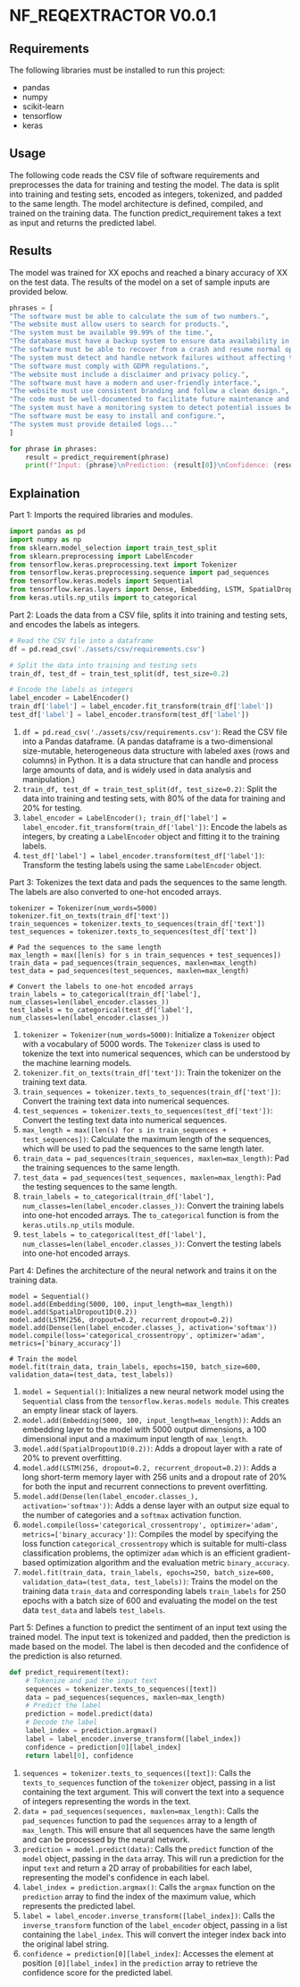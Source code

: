 # NF_REQEXTRACTOR V0.0.1

## Requirements
The following libraries must be installed to run this project:
- pandas
- numpy
- scikit-learn
- tensorflow
- keras

## Usage
The following code reads the CSV file of software requirements and preprocesses the data for training and testing the model. The data is split into training and testing sets, encoded as integers, tokenized, and padded to the same length. The model architecture is defined, compiled, and trained on the training data. The function predict_requirement takes a text as input and returns the predicted label.

## Results
The model was trained for XX epochs and reached a binary accuracy of XX on the test data.
The results of the model on a set of sample inputs are provided below.

```python
phrases = [
"The software must be able to calculate the sum of two numbers.",
"The website must allow users to search for products.",
"The system must be available 99.99% of the time.",
"The database must have a backup system to ensure data availability in case of failure.",
"The software must be able to recover from a crash and resume normal operations without data loss.",
"The system must detect and handle network failures without affecting the user experience.",
"The software must comply with GDPR regulations.",
"The website must include a disclaimer and privacy policy.",
"The software must have a modern and user-friendly interface.",
"The website must use consistent branding and follow a clean design.",
"The code must be well-documented to facilitate future maintenance and upgrades.",
"The system must have a monitoring system to detect potential issues before they become critical.",
"The software must be easy to install and configure.",
"The system must provide detailed logs..."
]

for phrase in phrases:
    result = predict_requirement(phrase)
    print(f"Input: {phrase}\nPrediction: {result[0]}\nConfidence: {result[1]}")
```

## Explaination

Part 1: Imports the required libraries and modules.
```python
import pandas as pd
import numpy as np
from sklearn.model_selection import train_test_split
from sklearn.preprocessing import LabelEncoder
from tensorflow.keras.preprocessing.text import Tokenizer
from tensorflow.keras.preprocessing.sequence import pad_sequences
from tensorflow.keras.models import Sequential
from tensorflow.keras.layers import Dense, Embedding, LSTM, SpatialDropout1D
from keras.utils.np_utils import to_categorical
```

Part 2: Loads the data from a CSV file, splits it into training and testing sets, and encodes the labels as integers.
```python
# Read the CSV file into a dataframe
df = pd.read_csv('./assets/csv/requirements.csv')

# Split the data into training and testing sets
train_df, test_df = train_test_split(df, test_size=0.2)

# Encode the labels as integers
label_encoder = LabelEncoder()
train_df['label'] = label_encoder.fit_transform(train_df['label'])
test_df['label'] = label_encoder.transform(test_df['label'])
```

1. `df = pd.read_csv('./assets/csv/requirements.csv')`: Read the CSV file into a Pandas dataframe. (A pandas dataframe is a two-dimensional size-mutable, heterogeneous data structure with labeled axes (rows and columns) in Python. It is a data structure that can handle and process large amounts of data, and is widely used in data analysis and manipulation.)
2. `train_df, test_df = train_test_split(df, test_size=0.2)`: Split the data into training and testing sets, with 80% of the data for training and 20% for testing.
3. `label_encoder = LabelEncoder(); train_df['label'] = label_encoder.fit_transform(train_df['label'])`: Encode the labels as integers, by creating a `LabelEncoder` object and fitting it to the training labels.
4. `test_df['label'] = label_encoder.transform(test_df['label'])`: Transform the testing labels using the same `LabelEncoder` object.

Part 3: Tokenizes the text data and pads the sequences to the same length. The labels are also converted to one-hot encoded arrays.
```# Tokenize the text
tokenizer = Tokenizer(num_words=5000)
tokenizer.fit_on_texts(train_df['text'])
train_sequences = tokenizer.texts_to_sequences(train_df['text'])
test_sequences = tokenizer.texts_to_sequences(test_df['text'])

# Pad the sequences to the same length
max_length = max([len(s) for s in train_sequences + test_sequences])
train_data = pad_sequences(train_sequences, maxlen=max_length)
test_data = pad_sequences(test_sequences, maxlen=max_length)

# Convert the labels to one-hot encoded arrays
train_labels = to_categorical(train_df['label'], num_classes=len(label_encoder.classes_))
test_labels = to_categorical(test_df['label'], num_classes=len(label_encoder.classes_))
```

1. `tokenizer = Tokenizer(num_words=5000)`: Initialize a `Tokenizer` object with a vocabulary of 5000 words. The `Tokenizer` class is used to tokenize the text into numerical sequences, which can be understood by the machine learning models. 
2. `tokenizer.fit_on_texts(train_df['text'])`: Train the tokenizer on the training text data.
3. `train_sequences = tokenizer.texts_to_sequences(train_df['text'])`: Convert the training text data into numerical sequences.
4. `test_sequences = tokenizer.texts_to_sequences(test_df['text'])`: Convert the testing text data into numerical sequences.
5. `max_length = max([len(s) for s in train_sequences + test_sequences])`: Calculate the maximum length of the sequences, which will be used to pad the sequences to the same length later.
6. `train_data = pad_sequences(train_sequences, maxlen=max_length)`: Pad the training sequences to the same length.
7. `test_data = pad_sequences(test_sequences, maxlen=max_length)`: Pad the testing sequences to the same length.
8. `train_labels = to_categorical(train_df['label'], num_classes=len(label_encoder.classes_))`: Convert the training labels into one-hot encoded arrays. The `to_categorical` function is from the `keras.utils.np_utils` module.
9. `test_labels = to_categorical(test_df['label'], num_classes=len(label_encoder.classes_))`: Convert the testing labels into one-hot encoded arrays.

Part 4: Defines the architecture of the neural network and trains it on the training data.
```# Define the neural network architecture
model = Sequential()
model.add(Embedding(5000, 100, input_length=max_length))
model.add(SpatialDropout1D(0.2))
model.add(LSTM(256, dropout=0.2, recurrent_dropout=0.2))
model.add(Dense(len(label_encoder.classes_), activation='softmax'))
model.compile(loss='categorical_crossentropy', optimizer='adam', metrics=['binary_accuracy'])

# Train the model
model.fit(train_data, train_labels, epochs=150, batch_size=600, validation_data=(test_data, test_labels))
```

1. `model = Sequential()`: Initializes a new neural network model using the `Sequential` class from the `tensorflow.keras.models module`. This creates an empty linear stack of layers.
2. `model.add(Embedding(5000, 100, input_length=max_length))`: Adds an embedding layer to the model with 5000 output dimensions, a 100 dimensional input and a maximum input length of `max_length`.
3. `model.add(SpatialDropout1D(0.2))`: Adds a dropout layer with a rate of 20% to prevent overfitting.
4. `model.add(LSTM(256, dropout=0.2, recurrent_dropout=0.2))`: Adds a long short-term memory layer with 256 units and a dropout rate of 20% for both the input and recurrent connections to prevent overfitting.
5. `model.add(Dense(len(label_encoder.classes_), activation='softmax'))`: Adds a dense layer with an output size equal to the number of categories and a `softmax` activation function.
6. `model.compile(loss='categorical_crossentropy', optimizer='adam', metrics=['binary_accuracy'])`: Compiles the model by specifying the loss function `categorical_crossentropy` which is suitable for multi-class classification problems, the optimizer `adam` which is an efficient gradient-based optimization algorithm and the evaluation metric `binary_accuracy`.
7. `model.fit(train_data, train_labels, epochs=250, batch_size=600, validation_data=(test_data, test_labels))`: Trains the model on the training data `train_data` and corresponding labels `train_labels` for 250 epochs with a batch size of 600 and evaluating the model on the test data `test_data` and labels `test_labels`.

Part 5: Defines a function to predict the sentiment of an input text using the trained model. The input text is tokenized and padded, then the prediction is made based on the model. The label is then decoded and the confidence of the prediction is also returned.
```python
def predict_requirement(text):
    # Tokenize and pad the input text
    sequences = tokenizer.texts_to_sequences([text])
    data = pad_sequences(sequences, maxlen=max_length)
    # Predict the label
    prediction = model.predict(data)
    # Decode the label
    label_index = prediction.argmax()
    label = label_encoder.inverse_transform([label_index])
    confidence = prediction[0][label_index]
    return label[0], confidence
```

1. `sequences = tokenizer.texts_to_sequences([text])`: Calls the `texts_to_sequences` function of the `tokenizer` object, passing in a list containing the text argument. This will convert the text into a sequence of integers representing the words in the text.
2. `data = pad_sequences(sequences, maxlen=max_length)`: Calls the `pad_sequences` function to pad the `sequences` array to a length of `max_length`. This will ensure that all sequences have the same length and can be processed by the neural network.
3. `prediction = model.predict(data)`: Calls the `predict` function of the `model` object, passing in the `data` array. This will run a prediction for the input `text` and return a 2D array of probabilities for each label, representing the model's confidence in each label.
4. `label_index = prediction.argmax()`: Calls the `argmax` function on the `prediction` array to find the index of the maximum value, which represents the predicted label.
5. `label = label_encoder.inverse_transform([label_index])`: Calls the `inverse_transform` function of the `label_encoder` object, passing in a list containing the `label_index`. This will convert the integer index back into the original label string.
6. `confidence = prediction[0][label_index]`: Accesses the element at position `[0][label_index]` in the `prediction` array to retrieve the confidence score for the predicted label.
